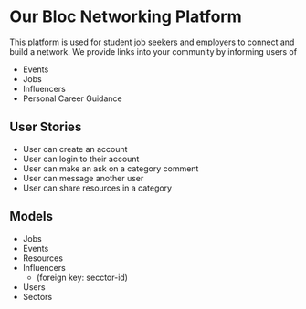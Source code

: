 # Our Bloc Networking Platform
This platform is used for student job seekers and employers to connect and build a network.
We provide links into your community by informing users of
 - Events
 - Jobs
 - Influencers
 - Personal Career Guidance

## User Stories
 - User can create an account
 - User can login to their account
 - User can make an ask on a category comment
 - User can message another user
 - User can share resources in a category
 
## Models
 - Jobs
 - Events
 - Resources
 - Influencers
   - (foreign key: secctor-id)
 - Users
 - Sectors
 
 
